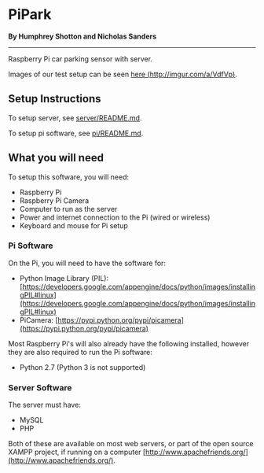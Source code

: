 # PiPark

**By Humphrey Shotton and Nicholas Sanders**

---

Raspberry Pi car parking sensor with server.

Images of our test setup can be seen [here (http://imgur.com/a/VdfVp)](http://imgur.com/a/VdfVp).

## Setup Instructions
To setup server, see [server/README.md](server/README.md).

To setup pi software, see [pi/README.md](pi/README.md).

## What you will need
To setup this software, you will need:
* Raspberry Pi
* Raspberry Pi Camera
* Computer to run as the server
* Power and internet connection to the Pi (wired or wireless)
* Keyboard and mouse for Pi setup

### Pi Software
On the Pi, you will need to have the software for:
* Python Image Library (PIL): [https://developers.google.com/appengine/docs/python/images/installingPIL#linux](https://developers.google.com/appengine/docs/python/images/installingPIL#linux)
* PiCamera: [https://pypi.python.org/pypi/picamera](https://pypi.python.org/pypi/picamera)

Most Raspberry Pi's will also already have the following installed, however they are also required to run the Pi software:
* Python 2.7 (Python 3 is not supported)

### Server Software
The server must have:
* MySQL
* PHP

Both of these are available on most web servers, or part of the open source XAMPP project, if running on a computer [http://www.apachefriends.org/](http://www.apachefriends.org/).

